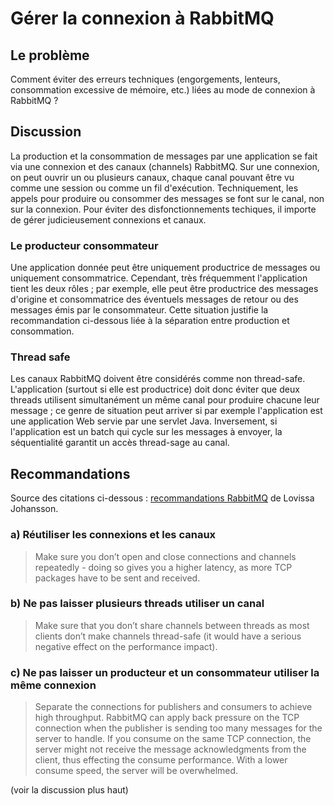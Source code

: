 # Gérer la connexion à RabbitMQ

## Le problème

Comment éviter des erreurs techniques (engorgements, lenteurs, consommation excessive de mémoire, etc.)
liées au mode de connexion à RabbitMQ ?

## Discussion

La production et la consommation de messages par une application se fait via une connexion et des canaux
(channels) RabbitMQ.
Sur une connexion, on peut ouvrir un ou plusieurs canaux, chaque canal pouvant être vu comme une session
ou comme un fil d'exécution.
Techniquement, les appels pour produire ou consommer des messages se font sur le canal, non sur la connexion.
Pour éviter des disfonctionnements techiques, il importe de gérer judicieusement connexions et canaux.

### Le producteur consommateur

Une application donnée peut être uniquement productrice de messages ou uniquement consommatrice. Cependant,
très fréquemment l'application tient les deux rôles ;
par exemple, elle peut être  productrice des messages d'origine et consommatrice des éventuels messages de
retour ou des messages émis par le consommateur.
Cette situation justifie la recommandation ci-dessous liée à la séparation entre production et consommation.

### Thread safe

Les canaux RabbitMQ doivent être considérés comme non thread-safe.
L'application (surtout si elle est productrice) doit donc éviter que deux threads utilisent simultanément
un même canal pour produire chacune leur message ;
ce genre de situation peut arriver si par exemple l'application est une application Web servie par une
servlet Java.
Inversement, si l'application est un batch qui cycle sur les messages à envoyer, la séquentialité garantit
un accès thread-sage au canal.

## Recommandations

Source des citations ci-dessous : 
[recommandations RabbitMQ](https://www.cloudamqp.com/blog/part1-rabbitmq-best-practice.html)
de Lovissa Johansson.

### a) Réutiliser les connexions et les canaux

> Make sure you don’t open and close connections and channels repeatedly - doing so gives you a higher
> latency, as more TCP packages have to be sent and received.

### b) Ne pas laisser plusieurs threads utiliser un canal 

> Make sure that you don’t share channels between threads as most clients don’t make channels thread-safe
> (it would have a serious negative effect on the performance impact).

### c) Ne pas laisser un producteur et un consommateur utiliser la même connexion

> Separate the connections for publishers and consumers to achieve high throughput. RabbitMQ can apply
> back pressure on the TCP connection when the publisher is sending too many messages for the server
> to handle. If you consume on the same TCP connection, the server might not receive the message
> acknowledgments from the client, thus effecting the consume performance. With a lower consume speed,
> the server will be overwhelmed.

(voir la discussion plus haut)
